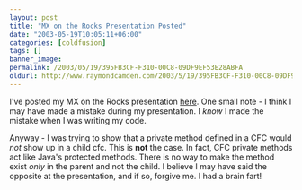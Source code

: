 ```yaml
---
layout: post
title: "MX on the Rocks Presentation Posted"
date: "2003-05-19T10:05:11+06:00"
categories: [coldfusion]
tags: []
banner_image: 
permalink: /2003/05/19/395FB3CF-F310-00C8-09DF9EF53E28ABFA
oldurl: http://www.raymondcamden.com/2003/5/19/395FB3CF-F310-00C8-09DF9EF53E28ABFA
---
```


I've posted my MX on the Rocks presentation <a href="http://www.camdenfamily.com/morpheus/downloads/mxontherocks2003.zip">here</a>. One small note - I think I may have made a mistake during my presentation. I <i>know</i> I made the mistake when I was writing my code.

Anyway - I was trying to show that a private method defined in a CFC would <i>not</i> show up in a child cfc. This is <b>not</b> the case. In fact, CFC private methods act like Java's protected methods. There is no way to make the method exist <i>only</i> in the parent and not the child. I believe I may have said the opposite at the presentation, and if so, forgive me. I had a brain fart!